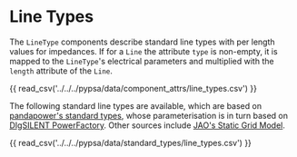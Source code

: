 # Line Types

The `LineType` components describe standard line types with per length values
for impedances. If for a `Line` the attribute `type` is non-empty, it is mapped
to the `LineType`'s electrical parameters and multiplied with the `length`
attribute of the `Line`.

{{ read_csv('../../../pypsa/data/component_attrs/line_types.csv') }}

The following standard line types are available, which are based on [pandapower's standard types](https://pandapower.readthedocs.io/en/latest/std_types/basic.html), whose parameterisation is in turn based on [DIgSILENT PowerFactory](http://www.digsilent.de/index.php/products-powerfactory.html). Other sources include [JAO's Static Grid Model](https://www.jao.eu/static-grid-model).

{{ read_csv('../../../pypsa/data/standard_types/line_types.csv') }}
